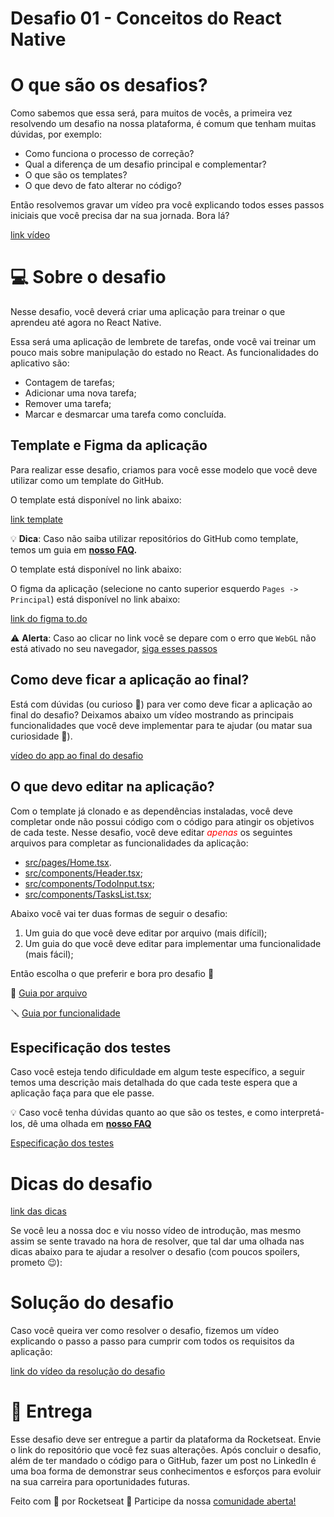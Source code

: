 # Desafio 01 - Conceitos do React Native

# O que são os desafios?

Como sabemos que essa será, para muitos de vocês, a primeira vez resolvendo um desafio na nossa plataforma, é comum que tenham muitas dúvidas, por exemplo:

- Como funciona o processo de correção?
- Qual a diferença de um desafio principal e complementar?
- O que são os templates?
- O que devo de fato alterar no código?

Então resolvemos gravar um vídeo pra você explicando todos esses passos iniciais que você precisa dar na sua jornada. Bora lá?

[link vídeo](https://www.youtube.com/watch?v=4wrTnyQbHuY)

# 💻 Sobre o desafio

Nesse desafio, você deverá criar uma aplicação para treinar o que aprendeu até agora no React Native.

Essa será uma aplicação de lembrete de tarefas, onde você vai treinar um pouco mais sobre manipulação do estado no React.
As funcionalidades do aplicativo são:

- Contagem de tarefas;
- Adicionar uma nova tarefa;
- Remover uma tarefa;
- Marcar e desmarcar uma tarefa como concluída.

## Template e Figma da aplicação

Para realizar esse desafio, criamos para você esse modelo que você deve utilizar como um template do GitHub.

O template está disponível no link abaixo:

[link template](https://github.com/rocketseat-education/ignite-template-react-native-todos)

💡 **Dica**: Caso não saiba utilizar repositórios do GitHub como template, temos um guia em **[nosso FAQ](https://www.notion.so/FAQ-Desafios-ddd8fcdf2339436a816a0d9e45767664).**

O template está disponível no link abaixo:

O figma da aplicação (selecione no canto superior esquerdo `Pages -> Principal`) está disponível no link abaixo:

[link do figma to.do](https://www.figma.com/file/L442P4syOkbHGaLr4fGad4/to.do/duplicate)

⚠️ **Alerta**: Caso ao clicar no link você se depare com o erro que `WebGL` não está ativado no seu navegador, [siga esses passos](https://help.figma.com/hc/en-us/articles/360039828614#Enable_WebGL)

## Como deve ficar a aplicação ao final?

Está com dúvidas (ou curioso 👀) para ver como deve ficar a aplicação ao final do desafio? Deixamos abaixo um vídeo mostrando as principais funcionalidades que você deve implementar para te ajudar (ou matar sua curiosidade 👀).

[vídeo do app ao final do desafio](https://s3.us-west-2.amazonaws.com/secure.notion-static.com/53f93860-3195-4519-9986-98321622bbdb/todo.mp4?X-Amz-Algorithm=AWS4-HMAC-SHA256&X-Amz-Content-Sha256=UNSIGNED-PAYLOAD&X-Amz-Credential=AKIAT73L2G45EIPT3X45%2F20220410%2Fus-west-2%2Fs3%2Faws4_request&X-Amz-Date=20220410T171728Z&X-Amz-Expires=86400&X-Amz-Signature=9b0f43641ea7d65417a545115ef84828af7cb79e810855057427dd402b45aa13&X-Amz-SignedHeaders=host&x-id=GetObject)

## O que devo editar na aplicação?

Com o template já clonado e as dependências instaladas, você deve completar onde não possui código com o código para atingir os objetivos de cada teste. Nesse desafio, você deve editar <span style="color:red">_apenas_</span> os seguintes arquivos para completar as funcionalidades da aplicação:

- [src/pages/Home.tsx](https://github.com/rocketseat-education/ignite-template-react-native-todos/blob/main/src/pages/Home.tsx).
- [src/components/Header.tsx](https://github.com/rocketseat-education/ignite-template-react-native-todos/blob/main/src/components/Header.tsx);
- [src/components/TodoInput.tsx](https://github.com/rocketseat-education/ignite-template-react-native-todos/blob/main/src/components/TodoInput.tsx);
- [src/components/TasksList.tsx](https://github.com/rocketseat-education/ignite-template-react-native-todos/blob/main/src/components/TasksList.tsx);

Abaixo você vai ter duas formas de seguir o desafio:

1. Um guia do que você deve editar por arquivo (mais difícil);
2. Um guia do que você deve editar para implementar uma funcionalidade (mais fácil);

Então escolha o que preferir e bora pro desafio 🚀

📂 [Guia por arquivo](https://www.notion.so/Guia-por-arquivo-1955c3f8d09b4f48828188b29087c186)

🪛 [Guia por funcionalidade](https://www.notion.so/Guia-por-funcionalidade-687972f710f74e369ed60a09879649ac)

## Especificação dos testes

Caso você esteja tendo dificuldade em algum teste específico, a seguir temos uma descrição mais detalhada do que cada teste espera que a aplicação faça para que ele passe.

💡 Caso você tenha dúvidas quanto ao que são os testes, e como interpretá-los, dê uma olhada em **[nosso FAQ](https://www.notion.so/FAQ-Desafios-ddd8fcdf2339436a816a0d9e45767664)**

[Especificação dos testes](https://www.notion.so/Especifica-o-dos-testes-640934e70bd241ad854a21aa2ccf006a)

# Dicas do desafio

[link das dicas](https://www.youtube.com/watch?v=-dB1y5O9pZk)

Se você leu a nossa doc e viu nosso vídeo de introdução, mas mesmo assim se sente travado na hora de resolver, que tal dar uma olhada nas dicas abaixo para te ajudar a resolver o desafio (com poucos spoilers, prometo 😉):

# Solução do desafio

Caso você queira ver como resolver o desafio, fizemos um vídeo explicando o passo a passo para cumprir com todos os requisitos da aplicação:

[link do vídeo da resolução do desafio](https://www.youtube.com/watch?v=2V65Fq8_2nU)

# 📅 Entrega

Esse desafio deve ser entregue a partir da plataforma da Rocketseat. Envie o link do repositório que você fez suas alterações. Após concluir o desafio, além de ter mandado o código para o GitHub, fazer um post no LinkedIn é uma boa forma de demonstrar seus conhecimentos e esforços para evoluir na sua carreira para oportunidades futuras.

Feito com 💜 por Rocketseat 👋 Participe da nossa [comunidade aberta!](https://discord.gg/Ns86RQyVH8)
